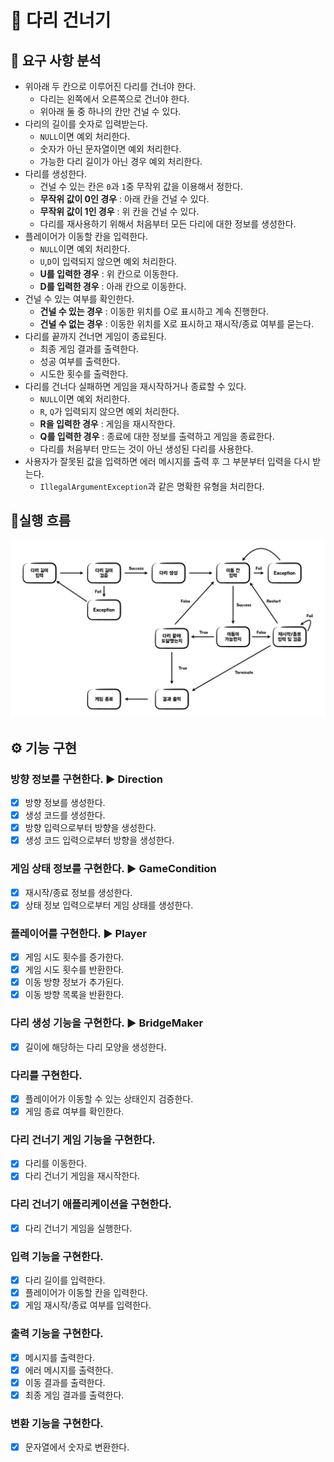 # 🌉 다리 건너기

## 📝 요구 사항 분석

- 위아래 두 칸으로 이루어진 다리를 건너야 한다.
    - 다리는 왼쪽에서 오른쪽으로 건너야 한다.
    - 위아래 둘 중 하나의 칸만 건널 수 있다.
- 다리의 길이를 숫자로 입력받는다.
    - `NULL`이면 예외 처리한다.
    - 숫자가 아닌 문자열이면 예외 처리한다.
    - 가능한 다리 길이가 아닌 경우 예외 처리한다.
- 다리를 생성한다.
    - 건널 수 있는 칸은 `0`과 `1`중 무작위 값을 이용해서 정한다.
    - **무작위 값이 0인 경우** : 아래 칸을 건널 수 있다.
    - **무작위 값이 1인 경우** : 위 칸을 건널 수 있다.
    - 다리를 재사용하기 위해서 처음부터 모든 다리에 대한 정보를 생성한다.
- 플레이어가 이동할 칸을 입력한다.
    - `NULL`이면 예외 처리한다.
    - `U`,`D`이 입력되지 않으면 예외 처리한다.
    - **U를 입력한 경우** : 위 칸으로 이동한다.
    - **D를 입력한 경우** : 아래 칸으로 이동한다.
- 건널 수 있는 여부를 확인한다.
    - **건널 수 있는 경우** : 이동한 위치를 O로 표시하고 계속 진행한다.
    - **건널 수 없는 경우** : 이동한 위치를 X로 표시하고 재시작/종료 여부를 묻는다.
- 다리를 끝까지 건너면 게임이 종료된다.
    - 최종 게임 결과를 출력한다.
    - 성공 여부를 출력한다.
    - 시도한 횟수를 출력한다.
- 다리를 건너다 실패하면 게임을 재시작하거나 종료할 수 있다.
    - `NULL`이면 예외 처리한다.
    - `R`, `Q`가 입력되지 않으면 예외 처리한다.
    - **R을 입력한 경우** : 게임을 재시작한다.
    - **Q를 입력한 경우** : 종료에 대한 정보를 출력하고 게임을 종료한다.
    - 다리를 처음부터 만드는 것이 아닌 생성된 다리를 사용한다.
- 사용자가 잘못된 값을 입력하면 에러 메시지를 출력 후 그 부분부터 입력을 다시 받는다.
    - `IllegalArgumentException`과 같은 명확한 유형을 처리한다.

## 🌊실행 흐름

![flow](./flow.jpeg)

## ⚙️ 기능 구현

### 방향 정보를 구현한다. ▶️ Direction

- [x] 방향 정보를 생성한다.
- [x] 생성 코드를 생성한다.
- [x] 방향 입력으로부터 방향을 생성한다.
- [x] 생성 코드 입력으로부터 방향을 생성한다.

### 게임 상태 정보를 구현한다. ▶️ GameCondition

- [x] 재시작/종료 정보를 생성한다.
- [x] 상태 정보 입력으로부터 게임 상태를 생성한다.

### 플레이어를 구현한다. ▶️ Player

- [x] 게임 시도 횟수를 증가한다.
- [x] 게임 시도 횟수를 반환한다.
- [x] 이동 방향 정보가 추가된다.
- [x] 이동 방향 목록을 반환한다.

### 다리 생성 기능을 구현한다. ▶️ BridgeMaker

- [x] 길이에 해당하는 다리 모양을 생성한다.

### 다리를 구현한다.

- [x] 플레이어가 이동할 수 있는 상태인지 검증한다.
- [x] 게임 종료 여부를 확인한다.

### 다리 건너기 게임 기능을 구현한다.

- [x] 다리를 이동한다.
- [x] 다리 건너기 게임을 재시작한다.

### 다리 건너기 애플리케이션을 구현한다.

- [x] 다리 건너기 게임을 실행한다.

### 입력 기능을 구현한다.

- [x] 다리 길이를 입력한다.
- [x] 플레이어가 이동할 칸을 입력한다.
- [x] 게임 재시작/종료 여부를 입력한다.

### 출력 기능을 구현한다.

- [x] 메시지를 출력한다.
- [x] 에러 메시지를 출력한다.
- [x] 이동 결과를 출력한다.
- [x] 최종 게임 결과를 출력한다.

### 변환 기능을 구현한다.

- [x] 문자열에서 숫자로 변환한다.